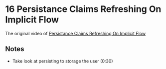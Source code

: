 # 16 Persistance Claims Refreshing On Implicit Flow

The original video of [Persistance Claims Refreshing On Implicit Flow](https://www.youtube.com/watch?v=-eQxqboLDz0&list=PLOeFnOV9YBa7dnrjpOG6lMpcyd7Wn7E8V&index=18)

## Notes

- Take look at persisting to storage the user (0:30)
